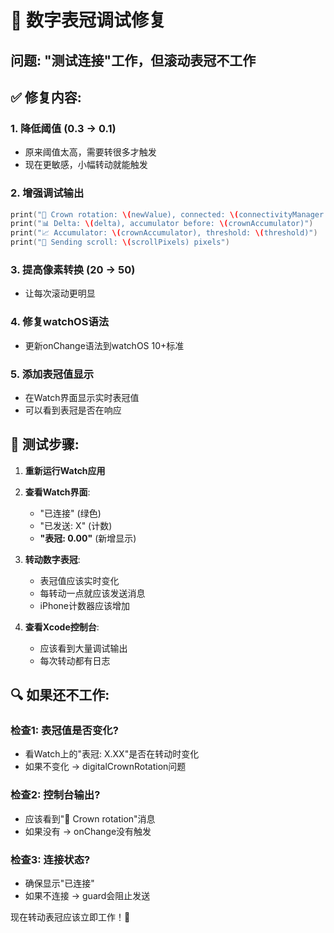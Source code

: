# 🔧 数字表冠调试修复

## 问题: "测试连接"工作，但滚动表冠不工作

## ✅ 修复内容:

### 1. **降低阈值** (0.3 → 0.1)
- 原来阈值太高，需要转很多才触发
- 现在更敏感，小幅转动就能触发

### 2. **增强调试输出**
```swift
print("🔄 Crown rotation: \(newValue), connected: \(connectivityManager.isConnected)")
print("📊 Delta: \(delta), accumulator before: \(crownAccumulator)")
print("📈 Accumulator: \(crownAccumulator), threshold: \(threshold)")
print("🚀 Sending scroll: \(scrollPixels) pixels")
```

### 3. **提高像素转换** (20 → 50)
- 让每次滚动更明显

### 4. **修复watchOS语法**
- 更新onChange语法到watchOS 10+标准

### 5. **添加表冠值显示**
- 在Watch界面显示实时表冠值
- 可以看到表冠是否在响应

## 🧪 测试步骤:

1. **重新运行Watch应用**
2. **查看Watch界面**:
   - "已连接" (绿色)
   - "已发送: X" (计数)
   - **"表冠: 0.00"** (新增显示)

3. **转动数字表冠**:
   - 表冠值应该实时变化
   - 每转动一点就应该发送消息
   - iPhone计数器应该增加

4. **查看Xcode控制台**:
   - 应该看到大量调试输出
   - 每次转动都有日志

## 🔍 如果还不工作:

### 检查1: 表冠值是否变化?
- 看Watch上的"表冠: X.XX"是否在转动时变化
- 如果不变化 → digitalCrownRotation问题

### 检查2: 控制台输出?
- 应该看到"🔄 Crown rotation"消息
- 如果没有 → onChange没有触发

### 检查3: 连接状态?
- 确保显示"已连接"
- 如果不连接 → guard会阻止发送

现在转动表冠应该立即工作！🎯